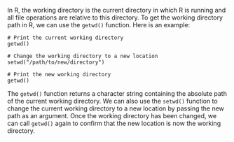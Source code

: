 In R, the working directory is the current directory in which R is running and all file operations are relative to this directory. To get the working directory path in R, we can use the `getwd()` function. Here is an example:

```
# Print the current working directory
getwd()

# Change the working directory to a new location
setwd("/path/to/new/directory")

# Print the new working directory
getwd()
```

The `getwd()` function returns a character string containing the absolute path of the current working directory. We can also use the `setwd()` function to change the current working directory to a new location by passing the new path as an argument. Once the working directory has been changed, we can call `getwd()` again to confirm that the new location is now the working directory.